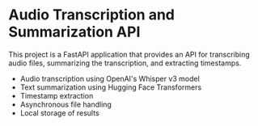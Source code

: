 # Audio Transcription and Summarization API

This project is a FastAPI application that provides an API for transcribing audio files, summarizing the transcription, and extracting timestamps.

- Audio transcription using OpenAI's Whisper v3 model
- Text summarization using Hugging Face Transformers
- Timestamp extraction
- Asynchronous file handling
- Local storage of results
